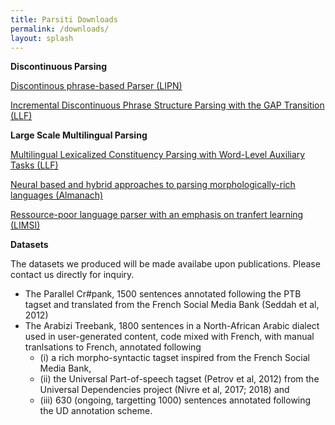 ```yaml
---
title: Parsiti Downloads
permalink: /downloads/
layout: splash
---
```





**Discontinuous Parsing**

[Discontinous phrase-based Parser (LIPN)](https://github.com/FilippoC/emnlp2017)

[Incremental Discontinuous Phrase Structure Parsing with the GAP Transition (LLF)](https://github.com/mcoavoux/mtg/tree/master/mind_the_gap_v1.0 )


**Large Scale Multilingual Parsing**

[Multilingual Lexicalized Constituency Parsing with Word-Level Auxiliary Tasks (LLF)](https://github.com/mcoavoux/mtg/tree/master/mind_the_gap_v1.1)

[Neural based and hybrid approaches to parsing morphologically-rich languages (Almanach)](https://gitlab.inria.fr/clergeri/dyalog-srn)

[Ressource-poor language parser with an emphasis on tranfert learning (LIMSI)](https://lauriane.aufrant.fr/limsi/software/panparser.zip)


**Datasets**

The datasets we produced will be made availabe upon publications. Please contact us directly for inquiry.
* The Parallel Cr#pank, 1500 sentences annotated following the PTB tagset and translated from the French Social Media Bank (Seddah et al, 2012)
* The Arabizi Treebank, 1800 sentences in a North-African Arabic dialect used in user-generated content, code mixed with French, with manual tranlsations to French, annotated following 
	* (i) a rich morpho-syntactic tagset inspired from the French Social Media Bank, 
	* (ii) the Universal Part-of-speech tagset (Petrov et al, 2012) from the Universal Dependencies project (Nivre et al, 2017; 2018) and 
	* (iii) 630 (ongoing, targetting 1000) sentences annotated following the UD annotation scheme.

